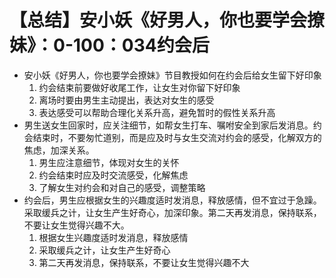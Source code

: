 # 【总结】安小妖《好男人，你也要学会撩妹》：0-100：034约会后

-   安小妖《好男人，你也要学会撩妹》节目教授如何在约会后给女生留下好印象
    1.  约会结束前要做好收尾工作，让女生对你留下好印象
    2.  离场时要由男生主动提出，表达对女生的感受
    3.  表达感受可以帮助合理化关系升高，避免暂时的假性关系升高
-   男生送女生回家时，应关注细节，如帮女生打车、嘱咐安全到家后发消息。约会结束时，不要匆忙道别，而是应及时与女生交流对约会的感受，化解双方的焦虑，加深关系。
    1.  男生应注意细节，体现对女生的关怀
    2.  约会结束时应及时交流感受，化解焦虑
    3.  了解女生对约会和对自己的感受，调整策略
-   约会后，男生应根据女生的兴趣度适时发消息，释放感情，但不宜过于急躁。采取缓兵之计，让女生产生好奇心，加深印象。第二天再发消息，保持联系，不要让女生觉得兴趣不大。
    1.  根据女生兴趣度适时发消息，释放感情
    2.  采取缓兵之计，让女生产生好奇心
    3.  第二天再发消息，保持联系，不要让女生觉得兴趣不大